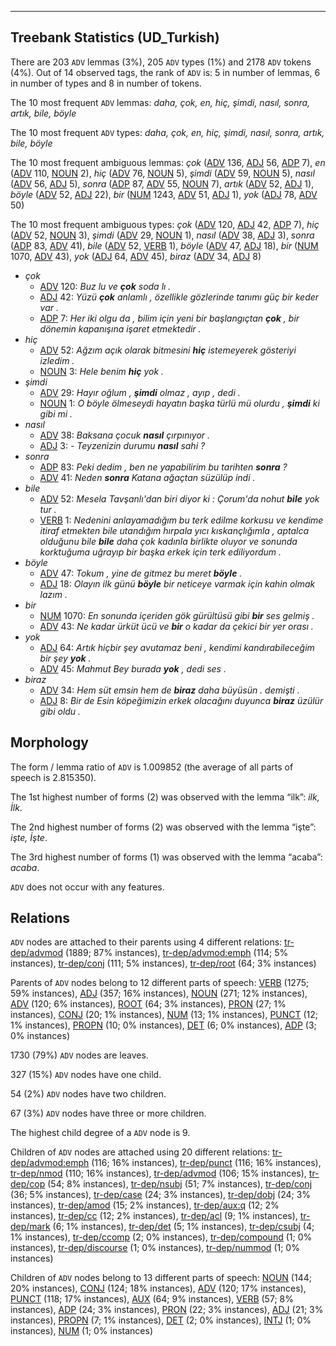 

--------------------------------------------------------------------------------

## Treebank Statistics (UD_Turkish)

There are 203 `ADV` lemmas (3%), 205 `ADV` types (1%) and 2178 `ADV` tokens (4%).
Out of 14 observed tags, the rank of `ADV` is: 5 in number of lemmas, 6 in number of types and 8 in number of tokens.

The 10 most frequent `ADV` lemmas: <em>daha, çok, en, hiç, şimdi, nasıl, sonra, artık, bile, böyle</em>

The 10 most frequent `ADV` types:  <em>daha, çok, en, hiç, şimdi, nasıl, sonra, artık, bile, böyle</em>

The 10 most frequent ambiguous lemmas: <em>çok</em> ([ADV]() 136, [ADJ]() 56, [ADP]() 7), <em>en</em> ([ADV]() 110, [NOUN]() 2), <em>hiç</em> ([ADV]() 76, [NOUN]() 5), <em>şimdi</em> ([ADV]() 59, [NOUN]() 5), <em>nasıl</em> ([ADV]() 56, [ADJ]() 5), <em>sonra</em> ([ADP]() 87, [ADV]() 55, [NOUN]() 7), <em>artık</em> ([ADV]() 52, [ADJ]() 1), <em>böyle</em> ([ADV]() 52, [ADJ]() 22), <em>bir</em> ([NUM]() 1243, [ADV]() 51, [ADJ]() 1), <em>yok</em> ([ADJ]() 78, [ADV]() 50)

The 10 most frequent ambiguous types:  <em>çok</em> ([ADV]() 120, [ADJ]() 42, [ADP]() 7), <em>hiç</em> ([ADV]() 52, [NOUN]() 3), <em>şimdi</em> ([ADV]() 29, [NOUN]() 1), <em>nasıl</em> ([ADV]() 38, [ADJ]() 3), <em>sonra</em> ([ADP]() 83, [ADV]() 41), <em>bile</em> ([ADV]() 52, [VERB]() 1), <em>böyle</em> ([ADV]() 47, [ADJ]() 18), <em>bir</em> ([NUM]() 1070, [ADV]() 43), <em>yok</em> ([ADJ]() 64, [ADV]() 45), <em>biraz</em> ([ADV]() 34, [ADJ]() 8)


* <em>çok</em>
  * [ADV]() 120: <em>Buz lu ve <b>çok</b> soda lı .</em>
  * [ADJ]() 42: <em>Yüzü <b>çok</b> anlamlı , özellikle gözlerinde tanımı güç bir keder var .</em>
  * [ADP]() 7: <em>Her iki olgu da , bilim için yeni bir başlangıçtan <b>çok</b> , bir dönemin kapanışına işaret etmektedir .</em>
* <em>hiç</em>
  * [ADV]() 52: <em>Ağzım açık olarak bitmesini <b>hiç</b> istemeyerek gösteriyi izledim .</em>
  * [NOUN]() 3: <em>Hele benim <b>hiç</b> yok .</em>
* <em>şimdi</em>
  * [ADV]() 29: <em>Hayır oğlum , <b>şimdi</b> olmaz , ayıp , dedi .</em>
  * [NOUN]() 1: <em>O böyle ölmeseydi hayatın başka türlü mü olurdu , <b>şimdi</b> ki gibi mi .</em>
* <em>nasıl</em>
  * [ADV]() 38: <em>Baksana çocuk <b>nasıl</b> çırpınıyor .</em>
  * [ADJ]() 3: <em>- Teyzenizin durumu <b>nasıl</b> sahi ?</em>
* <em>sonra</em>
  * [ADP]() 83: <em>Peki dedim , ben ne yapabilirim bu tarihten <b>sonra</b> ?</em>
  * [ADV]() 41: <em>Neden <b>sonra</b> Katana ağaçtan süzülüp indi .</em>
* <em>bile</em>
  * [ADV]() 52: <em>Mesela Tavşanlı'dan biri diyor ki : Çorum'da nohut <b>bile</b> yok tur .</em>
  * [VERB]() 1: <em>Nedenini anlayamadığım bu terk edilme korkusu ve kendime itiraf etmekten bile utandığım hırpala yıcı kıskançlığımla , aptalca olduğunu bile <b>bile</b> daha çok kadınla birlikte oluyor ve sonunda korktuğuma uğrayıp bir başka erkek için terk ediliyordum .</em>
* <em>böyle</em>
  * [ADV]() 47: <em>Tokum , yine de gitmez bu meret <b>böyle</b> .</em>
  * [ADJ]() 18: <em>Olayın ilk günü <b>böyle</b> bir neticeye varmak için kahin olmak lazım .</em>
* <em>bir</em>
  * [NUM]() 1070: <em>En sonunda içeriden gök gürültüsü gibi <b>bir</b> ses gelmiş .</em>
  * [ADV]() 43: <em>Ne kadar ürküt ücü ve <b>bir</b> o kadar da çekici bir yer orası .</em>
* <em>yok</em>
  * [ADJ]() 64: <em>Artık hiçbir şey avutamaz beni , kendimi kandırabileceğim bir şey <b>yok</b> .</em>
  * [ADV]() 45: <em>Mahmut Bey burada <b>yok</b> , dedi ses .</em>
* <em>biraz</em>
  * [ADV]() 34: <em>Hem süt emsin hem de <b>biraz</b> daha büyüsün . demişti .</em>
  * [ADJ]() 8: <em>Bir de Esin köpeğimizin erkek olacağını duyunca <b>biraz</b> üzülür gibi oldu .</em>

## Morphology

The form / lemma ratio of `ADV` is 1.009852 (the average of all parts of speech is 2.815350).

The 1st highest number of forms (2) was observed with the lemma “ilk”: <em>ilk, İlk</em>.

The 2nd highest number of forms (2) was observed with the lemma “işte”: <em>işte, İşte</em>.

The 3rd highest number of forms (1) was observed with the lemma “acaba”: <em>acaba</em>.

`ADV` does not occur with any features.


## Relations

`ADV` nodes are attached to their parents using 4 different relations: [tr-dep/advmod]() (1889; 87% instances), [tr-dep/advmod:emph]() (114; 5% instances), [tr-dep/conj]() (111; 5% instances), [tr-dep/root]() (64; 3% instances)

Parents of `ADV` nodes belong to 12 different parts of speech: [VERB]() (1275; 59% instances), [ADJ]() (357; 16% instances), [NOUN]() (271; 12% instances), [ADV]() (120; 6% instances), [ROOT]() (64; 3% instances), [PRON]() (27; 1% instances), [CONJ]() (20; 1% instances), [NUM]() (13; 1% instances), [PUNCT]() (12; 1% instances), [PROPN]() (10; 0% instances), [DET]() (6; 0% instances), [ADP]() (3; 0% instances)

1730 (79%) `ADV` nodes are leaves.

327 (15%) `ADV` nodes have one child.

54 (2%) `ADV` nodes have two children.

67 (3%) `ADV` nodes have three or more children.

The highest child degree of a `ADV` node is 9.

Children of `ADV` nodes are attached using 20 different relations: [tr-dep/advmod:emph]() (116; 16% instances), [tr-dep/punct]() (116; 16% instances), [tr-dep/nmod]() (110; 16% instances), [tr-dep/advmod]() (106; 15% instances), [tr-dep/cop]() (54; 8% instances), [tr-dep/nsubj]() (51; 7% instances), [tr-dep/conj]() (36; 5% instances), [tr-dep/case]() (24; 3% instances), [tr-dep/dobj]() (24; 3% instances), [tr-dep/amod]() (15; 2% instances), [tr-dep/aux:q]() (12; 2% instances), [tr-dep/cc]() (12; 2% instances), [tr-dep/acl]() (9; 1% instances), [tr-dep/mark]() (6; 1% instances), [tr-dep/det]() (5; 1% instances), [tr-dep/csubj]() (4; 1% instances), [tr-dep/ccomp]() (2; 0% instances), [tr-dep/compound]() (1; 0% instances), [tr-dep/discourse]() (1; 0% instances), [tr-dep/nummod]() (1; 0% instances)

Children of `ADV` nodes belong to 13 different parts of speech: [NOUN]() (144; 20% instances), [CONJ]() (124; 18% instances), [ADV]() (120; 17% instances), [PUNCT]() (118; 17% instances), [AUX]() (64; 9% instances), [VERB]() (57; 8% instances), [ADP]() (24; 3% instances), [PRON]() (22; 3% instances), [ADJ]() (21; 3% instances), [PROPN]() (7; 1% instances), [DET]() (2; 0% instances), [INTJ]() (1; 0% instances), [NUM]() (1; 0% instances)

